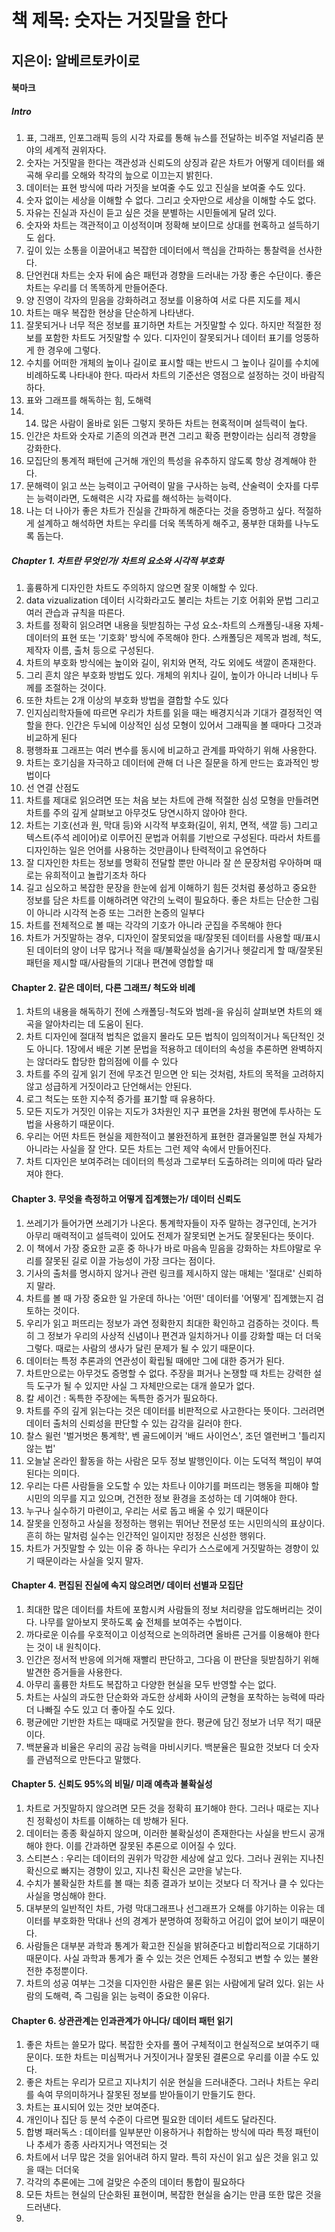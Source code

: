 책 제목: 숫자는 거짓말을 한다
============================
지은이: 알베르토카이로
----------------------------------------------------

#### 북마크
##### Intro
1. 표, 그래프, 인포그래픽 등의 시각 자료를 통해 뉴스를 전달하는 비주얼 저널리즘 분야의 세계적 권위자다.
2. 숫자는 거짓말을 한다는 객관성과 신뢰도의 상징과 같은 차트가 어떻게 데이터를 왜곡해 우리를 오해와 착각의 늪으로 이끄는지 밝힌다.
3. 데이터는 표현 방식에 따라 거짓을 보여줄 수도 있고 진실을 보여줄 수도 있다. 
4. 숫자 없이는 세상을 이해할 수 없다. 그리고 숫자만으로 세상을 이해할 수도 없다.
5. 자유는 진실과 자신이 듣고 싶은 것을 분별하는 시민들에게 달려 있다.
6. 숫자와 차트는 객관적이고 이성적이며 정확해 보이므로 상대를 현혹하고 설득하기도 쉽다.
7. 깊이 있는 소통을 이끌어내고 복잡한 데이터에서 핵심을 간파하는 통찰력을 선사한다.
8. 단언컨대 차트는 숫자 뒤에 숨은 패턴과 경향을 드러내는 가장 좋은 수단이다. 좋은 차트는 우리를 더 똑똑하게 만들어준다.
9. 양 진영이 각자의 믿음을 강화하려고 정보를 이용하여 서로 다른 지도를 제시
10. 차트는 매우 복잡한 현상을 단순하게 나타낸다.
11. 잘못되거나 너무 적은 정보를 표기하면 차트는 거짓말할 수 있다. 하지만 적절한 정보를 포함한 차트도 거짓말할 수 있다. 디자인이 잘못되거나 데이터 표기를 엉뚱하게 한 경우에 그렇다.
12. 수치를 어떠한 개체의 높이나 길이로 표시할 때는 반드시 그 높이나 길이를 수치에 비례하도록 나타내야 한다. 따라서 차트의 기준선은 영점으로 설정하는 것이 바람직하다.
13. 표와 그래프를 해독하는 힘, 도해력
14. 14. 많은 사람이 올바로 읽든 그렇지 못하든 차트는 현혹적이며 설득력이 높다.
15. 인간은 차트와 숫자로 기존의 의견과 편견 그리고 확증 편향이라는 심리적 경향을 강화한다.
16. 모집단의 통계적 패턴에 근거해 개인의 특성을 유추하지 않도록 항상 경계해야 한다.
17. 문해력이 읽고 쓰는 능력이고 구어력이 말을 구사하는 능력, 산술력이 숫자를 다루는 능력이라면, 도해력은 시각 자료를 해석하는 능력이다.
18. 나는 더 나아가 좋은 차트가 진실을 간파하게 해준다는 것을 증명하고 싶다. 적절하게 설계하고 해석하면 차트는 우리를 더욱 똑똑하게 해주고, 풍부한 대화를 나누도록 돕는다.

##### Chapter 1. 차트란 무엇인가/ 차트의 요소와 시각적 부호화
1. 훌륭하게 디자인한 차트도 주의하지 않으면 잘못 이해할 수 있다.
2. data vizualization 데이터 시각화라고도 불리는 차트는 기호 어휘와 문법 그리고 여러 관습과 규칙을 따른다.
3. 차트를 정확히 읽으려면 내용을 뒷받침하는 구성 요소-차트의 스캐폴딩-내용 자체-데이터의 표현 또는 '기호화' 방식에 주목해야 한다.
스캐폴딩은 제목과 범례, 척도, 제작자 이름, 출처 등으로 구성된다.
4. 차트의 부호화 방식에는 높이와 길이, 위치와 면적, 각도 외에도 색깔이 존재한다.
5. 그리 흔치 않은 부호화 방법도 있다. 개체의 위치나 길이, 높이가 아니라 너비나 두께를 조절하는 것이다.
6. 또한 차트는 2개 이상의 부호화 방법을 결합할 수도 있다
7. 인지심리학자들에 따르면 우리가 차트를 읽을 때는 배경지식과 기대가 결정적인 역할을 한다. 인간은 두뇌에 이상적인 심성 모형이 있어서 그래픽을 볼 때마다 그것과 비교하게 된다
8. 평행좌표 그래프는 여러 변수를 동시에 비교하고 관계를 파악하기 위해 사용한다.
9. 차트는 호기심을 자극하고 데이터에 관해 더 나은 질문을 하게 만드는 효과적인 방법이다
10. 선 연결 산점도
11. 차트를 제대로 읽으려면 또는 처음 보는 차트에 관해 적절한 심성 모형을 만들려면 차트를 주의 깊게 살펴보고 아무것도 당연시하지 않아야 한다.
12. 차트는 기호(선과 원, 막대 등)와 시각적 부호화(길이, 위치, 면적, 색깔 등) 그리고 텍스트(주석 레이어)로 이루어진 문법과 어휘를 기반으로 구성된다. 따라서 차트를 디자인하는 일은 언어를 사용하는 것만큼이나 탄력적이고 유연하다
13. 잘 디자인한 차트는 정보를 명확히 전달할 뿐만 아니라 잘 쓴 문장처럼 우아하며 때로는 유희적이고 놀랍기조차 하다
14. 길고 심오하고 복잡한 문장을 한눈에 쉽게 이해하기 힘든 것처럼 풍성하고 중요한 정보를 담은 차트를 이해하려면 약간의 노력이 필요하다. 좋은 차트는 단순한 그림이 아니라 시각적 논증 또는 그러한 논증의 일부다
15. 차트를 전체적으로 볼 때는 각각의 기호가 아니라 군집을 주목해야 한다
16. 차트가 거짓말하는 경우, 디자인이 잘못되었을 때/잘못된 데이터를 사용할 때/표시된 데이터의 양이 너무 많거나 적을 때/불확실성을 숨기거나 헷갈리게 할 때/잘못된 패턴을 제시할 때/사람들의 기대나 편견에 영합할 때

#### Chapter 2. 같은 데이터, 다른 그래프/ 척도와 비례
1. 차트의 내용을 해독하기 전에 스캐폴딩-척도와 범례-을 유심히 살펴보면 차트의 왜곡을 알아차리는 데 도움이 된다.
2. 차트 디자인에 절대적 법칙은 없을지 몰라도 모든 법칙이 임의적이거나 독단적인 것도 아니다. 1장에서 배운 기본 문법을 적용하고 데이터의 속성을 추론하면 완벽하지는 않더라도 합당한 합의점에 이를 수 있다
3. 차트를 주의 깊게 읽기 전에 무조건 믿으면 안 되는 것처럼, 차트의 목적을 고려하지 않고 성급하게 거짓이라고 단언해서는 안된다.
4. 로그 척도는 또한 지수적 증가를 표기할 때 유용하다.
5. 모든 지도가 거짓인 이유는 지도가 3차원인 지구 표면을 2차원 평면에 투사하는 도법을 사용하기 때문이다.
6. 우리는 어떤 차트든 현실을 제한적이고 불완전하게 표현한 결과물일뿐 현실 자체가 아니라는 사실을 잘 안다. 모든 차트는 그런 제약 속에서 만들어진다.
7. 차트 디자인은 보여주려는 데이터의 특성과 그로부터 도출하려는 의미에 따라 달라져야 한다.

#### Chapter 3. 무엇을 측정하고 어떻게 집계했는가/ 데이터 신뢰도
1. 쓰레기가 들어가면 쓰레기가 나온다. 통계학자들이 자주 말하는 경구인데, 논거가 아무리 매력적이고 설득력이 있어도 전제가 잘못되면 논거도 잘못된다는 뜻이다.
2. 이 책에서 가장 중요한 교훈 중 하나가 바로 마음속 믿음을 강화하는 차트야말로 우리를 잘못된 길로 이끌 가능성이 가장 크다는 점이다.
3. 기사의 출처를 명시하지 않거나 관련 링크를 제시하지 않는 매체는 '절대로' 신뢰하지 말라.
4. 차트를 볼 때 가장 중요한 일 가운데 하나는 '어떤' 데이터를 '어떻게' 집계했는지 검토하는 것이다.
5. 우리가 읽고 퍼뜨리는 정보가 과연 정확한지 최대한 확인하고 검증하는 것이다. 특히 그 정보가 우리의 사상적 신념이나 편견과 일치하거나 이를 강화할 때는 더 더욱 그렇다. 때로는 사람의 생사가 달린 문제가 될 수 있기 때문이다.
6. 데이터는 특정 추론과의 연관성이 확립될 때에만 그에 대한 증거가 된다.
7. 차트만으로는 아무것도 증명할 수 없다. 주장을 펴거나 논쟁할 때 차트는 강력한 설득 도구가 될 수 있지만 사실 그 자체만으로는 대개 쓸모가 없다.
8. 칼 세이건 : 독특한 주장에는 독특한 증거가 필요하다.
9. 차트를 주의 깊게 읽는다는 것은 데이터를 비판적으로 사고한다는 뜻이다. 그러려면 데이터 출처의 신뢰성을 판단할 수 있는 감각을 길러야 한다.
10. 찰스 윌런 '벌거벗은 통계학', 벤 골드에이커 '배드 사이언스', 조던 엘런버그 '틀리지 않는 법'
11. 오늘날 온라인 활동을 하는 사람은 모두 정보 발행인이다. 이는 도덕적 책임이 부여된다는 의미다.
12. 우리는 다른 사람들을 오도할 수 있는 차트나 이야기를 퍼뜨리는 행동을 피해야 할 시민의 의무를 지고 있으며, 건전한 정보 환경을 조성하는 데 기여해야 한다.
13. 누구나 실수하기 마련이고, 우리는 서로 돕고 배울 수 있기 때문이다
14. 잘못을 인정하고 사실을 정정하는 행위는 뛰어난 전문성 또는 시민의식의 표상이다. 흔히 하는 말처럼 실수는 인간적인 일이지만 정정은 신성한 행위다.
15. 차트가 거짓말할 수 있는 이유 중 하나는 우리가 스스로에게 거짓말하는 경향이 있기 때문이라는 사실을 잊지 말자.

#### Chapter 4. 편집된 진실에 속지 않으려면/ 데이터 선별과 모집단
1. 최대한 많은 데이터를 차트에 포함시켜 사람들의 정보 처리량을 압도해버리는 것이다. 나무를 알아보지 못하도록 숲 전체를 보여주는 수법이다.
2. 까다로운 이슈를 우호적이고 이성적으로 논의하려면 올바른 근거를 이용해야 한다는 것이 내 원칙이다.
3. 인간은 정서적 반응에 의거해 재빨리 판단하고, 그다음 이 판단을 뒷받침하기 위해 발견한 증거들을 사용한다.
4. 아무리 훌륭한 차트도 복잡하고 다양한 현실을 모두 반영할 수는 없다.
5. 차트는 사실의 과도한 단순화와 과도한 상세화 사이의 균형을 포착하는 능력에 따라 더 나빠질 수도 있고 더 좋아질 수도 있다.
6. 평균에만 기반한 차트는 때때로 거짓말을 한다. 평균에 담긴 정보가 너무 적기 때문이다.
7. 백분율과 비율은 우리의 공감 능력을 마비시키다. 백분율은 필요한 것보다 더 숫자를 관념적으로 만든다고 말했다.

#### Chapter 5. 신뢰도 95%의 비밀/ 미래 예측과 불확실성
1. 차트로 거짓말하지 않으려면 모든 것을 정확히 표기해야 한다. 그러나 때로는 지나친 정확성이 차트를 이해하는 데 방해가 된다.
2. 데이터는 종종 확실하지 않으며, 이러한 불확실성이 존재한다는 사실을 반드시 공개해야 한다. 이를 간과하면 잘못된 추론으로 이어질 수 있다.
3. 스티븐스 : 우리는 데이터의 권위가 막강한 세상에 살고 있다. 그러나 권위는 지나친 확신으로 빠지는 경향이 있고, 지나친 확신은 교만을 낳는다.
4. 수치가 불확실한 차트를 볼 때는 최종 결과가 보이는 것보다 더 작거나 클 수 있다는 사실을 명심해야 한다.
5. 대부분의 일반적인 차트, 가령 막대그래프나 선그래프가 오해를 야기하는 이유는 데이터를 부호화한 막대나 선의 경계가 분명하여 정확하고 어김이 없어 보이기 때문이다.
6. 사람들은 대부분 과학과 통계가 확고한 진실을 밝혀준다고 비합리적으로 기대하기 때문이다. 사실 과학과 통계가 줄 수 있는 것은 언제든 수정되고 변할 수 있는 불완전한 추정뿐이다. 
7. 차트의 성공 여부는 그것을 디자인한 사람은 물론 읽는 사람에게 달려 있다. 읽는 사람의 도해력, 즉 그림을 읽는 능력이 중요한 이유다.

#### Chapter 6. 상관관계는 인과관계가 아니다/ 데이터 패턴 읽기
1. 좋은 차트는 쓸모가 많다. 복잡한 숫자를 풀어 구체적이고 현실적으로 보여주기 때문이다. 또한 차트는 미심쩍거나 거짓이거나 잘못된 결론으로 우리를 이끌 수도 있다.
2. 좋은 차트는 우리가 모르고 지나치기 쉬운 현실을 드러내준다. 그러나 차트는 우리를 속여 무의미하거나 잘못된 정보를 받아들이기 만들기도 한다.
3. 차트는 표시되어 있는 것만 보여준다. 
4. 개인이나 집단 등 분석 수준이 다르면 필요한 데이터 세트도 달라진다.
5. 합병 패러독스 : 데이터를 일부분만 이용하거나 취합하는 방식에 따라 특정 패턴이나 추세가 종종 사라지거나 역전되는 것
6. 차트에서 너무 많은 것을 읽어내려 하지 말라. 특히 자신이 읽고 싶은 것을 읽고 있을 때는 더더욱
7. 각각의 추론에는 그에 걸맞은 수준의 데이터 통합이 필요하다
8. 모든 차트는 현실의 단순화된 표현이며, 복잡한 현실을 숨기는 만큼 또한 많은 것을 드러낸다.
9. 







